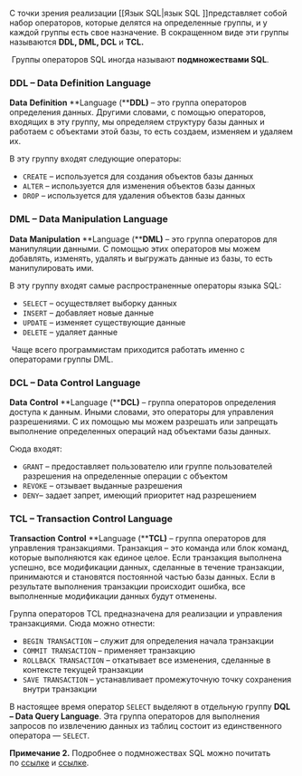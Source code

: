 
С точки зрения реализации [[Язык SQL|язык SQL ]]представляет собой набор операторов, которые делятся на определенные группы, и у каждой группы есть свое назначение. В сокращенном виде эти группы называются **DDL, DML, DCL** и **TCL.**

 Группы операторов SQL иногда называют **подмножествами SQL**.

### DDL – Data Definition Language

**Data** **Definition** **Language (****DDL)** – это группа операторов определения данных. Другими словами, с помощью операторов, входящих в эту группу, мы определяем структуру базы данных и работаем с объектами этой базы, то есть создаем, изменяем и удаляем их.

В эту группу входят следующие операторы:

- `CREATE` – используется для создания объектов базы данных
- `ALTER` – используется для изменения объектов базы данных
- `DROP` – используется для удаления объектов базы данных

### DML – Data Manipulation Language

**Data** **Manipulation** **Language (****DML)** – это группа операторов для манипуляции данными. С помощью этих операторов мы можем добавлять, изменять, удалять и выгружать данные из базы, то есть манипулировать ими.

В эту группу входят самые распространенные операторы языка SQL:

- `SELECT` – осуществляет выборку данных
- `INSERT` – добавляет новые данные
- `UPDATE` – изменяет существующие данные
- `DELETE` – удаляет данные

 Чаще всего программистам приходится работать именно с операторами группы DML.

### DCL – Data Control Language

**Data** **Control** **Language (****DCL)** – группа операторов определения доступа к данным. Иными словами, это операторы для управления разрешениями. С их помощью мы можем разрешать или запрещать выполнение определенных операций над объектами базы данных.

Сюда входят:

- `GRANT` – предоставляет пользователю или группе пользователей разрешения на определенные операции с объектом
- `REVOKE` – отзывает выданные разрешения
- `DENY`– задает запрет, имеющий приоритет над разрешением

### TCL – Transaction Control Language

**Transaction** **Control** **Language (****TCL)** – группа операторов для управления транзакциями. Транзакция – это команда или блок команд, которые выполняются как единое целое. Если транзакция выполнена успешно, все модификации данных, сделанные в течение транзакции, принимаются и становятся постоянной частью базы данных. Если в результате выполнения транзакции происходит ошибка, все выполненные модификации данных будут отменены.

Группа операторов TCL предназначена для реализации и управления транзакциями. Сюда можно отнести:

- `BEGIN TRANSACTION` – служит для определения начала транзакции
- `COMMIT TRANSACTION` – применяет транзакцию
- `ROLLBACK TRANSACTION` – откатывает все изменения, сделанные в контексте текущей транзакции
- `SAVE TRANSACTION` – устанавливает промежуточную точку сохранения внутри транзакции

В настоящее время оператор `SELECT` выделяют в отдельную группу **DQL – Data Query Language**. Эта группа операторов для выполнения запросов по извлечению данных из таблиц состоит из единственного оператора — `SELECT`.

**Примечание 2.** Подробнее о подмножествах SQL можно почитать по [ссылке](https://info-comp.ru/what-is-ddl-dml-dcl-tcl) и [ссылке](https://www.geeksforgeeks.org/sql-ddl-dql-dml-dcl-tcl-commands/).